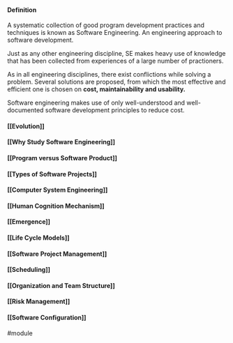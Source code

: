 #### Definition
A systematic collection of good program development practices and techniques is known as Software Engineering.
An engineering approach to software development.

Just as any other engineering discipline, SE makes heavy use of knowledge that has been collected from experiences of a large number of practioners.

As in all engineering disciplines, there exist conflictions while solving a problem. Several solutions are proposed, from which the most effective and efficient one is chosen on **cost,  maintainability and usability.**

Software engineering makes use of only well-understood and well-documented software development principles to reduce cost.

#### [[Evolution]]
#### [[Why Study Software Engineering]]
#### [[Program versus Software Product]]
#### [[Types of Software Projects]]
#### [[Computer System Engineering]]
#### [[Human Cognition Mechanism]]
#### [[Emergence]]
#### [[Life Cycle Models]]
#### [[Software Project Management]]
#### [[Scheduling]]
#### [[Organization and Team Structure]]
#### [[Risk Management]]
#### [[Software Configuration]]
#module